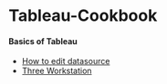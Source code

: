 # Tableau-Cookbook
#### Basics of Tableau
- [How to edit datasource](https://github.com/LEEhahahh/Tableau-Cookbook/blob/main/How%20to%20edit%20datasource.md)
- [Three Workstation](https://github.com/LEEhahahh/Tableau-Cookbook/blob/main/Three%20Workstation.md)

